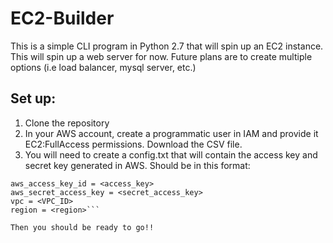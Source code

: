 # EC2-Builder

This is a simple CLI program in Python 2.7 that will spin up an EC2 instance. This will spin up a web server for now. Future plans are to create multiple options (i.e load balancer, mysql server, etc.)


## Set up:

1. Clone the repository
2. In your AWS account, create a programmatic user in IAM and provide it EC2:FullAccess permissions. Download the CSV file.
3. You will need to create a config.txt that will contain the access key and secret key generated in AWS. Should be in this format:

```[builder]
aws_access_key_id = <access_key>
aws_secret_access_key = <secret_access_key>
vpc = <VPC_ID>
region = <region>```

Then you should be ready to go!! 
